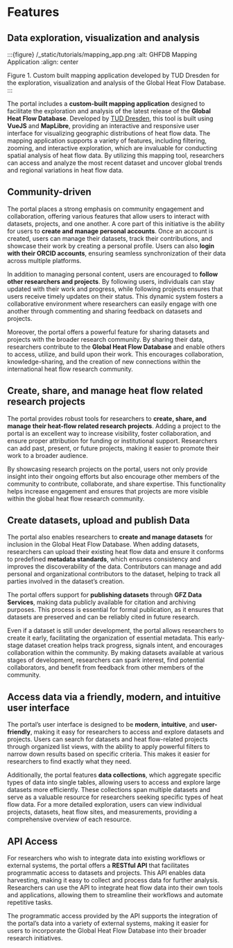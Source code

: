 <!-- > {sub-ref}`wordcount-words` words | {sub-ref}`wordcount-minutes` min read -->
# Features

## Data exploration, visualization and analysis

:::{figure} /_static/tutorials/mapping_app.png
:alt: GHFDB Mapping Application
:align: center

Figure 1. Custom built mapping application developed by TUD Dresden for the exploration, visualization and analysis of the Global Heat Flow Database.
:::

The portal includes a **custom-built mapping application** designed to facilitate the exploration and analysis of the latest release of the **Global Heat Flow Database**. Developed by [TUD Dresden](https://www.tu-dresden.de/), this tool is built using **VueJS** and **MapLibre**, providing an interactive and responsive user interface for visualizing geographic distributions of heat flow data. The mapping application supports a variety of features, including filtering, zooming, and interactive exploration, which are invaluable for conducting spatial analysis of heat flow data. By utilizing this mapping tool, researchers can access and analyze the most recent dataset and uncover global trends and regional variations in heat flow data.

## Community-driven

The portal places a strong emphasis on community engagement and collaboration, offering various features that allow users to interact with datasets, projects, and one another. A core part of this initiative is the ability for users to **create and manage personal accounts**. Once an account is created, users can manage their datasets, track their contributions, and showcase their work by creating a personal profile. Users can also **login with their ORCID accounts**, ensuring seamless synchronization of their data across multiple platforms.

In addition to managing personal content, users are encouraged to **follow other researchers and projects**. By following users, individuals can stay updated with their work and progress, while following projects ensures that users receive timely updates on their status. This dynamic system fosters a collaborative environment where researchers can easily engage with one another through commenting and sharing feedback on datasets and projects.

Moreover, the portal offers a powerful feature for sharing datasets and projects with the broader research community. By sharing their data, researchers contribute to the **Global Heat Flow Database** and enable others to access, utilize, and build upon their work. This encourages collaboration, knowledge-sharing, and the creation of new connections within the international heat flow research community.

## Create, share, and manage heat flow related research projects

The portal provides robust tools for researchers to **create, share, and manage their heat-flow related research projects**. Adding a project to the portal is an excellent way to increase visibility, foster collaboration, and ensure proper attribution for funding or institutional support. Researchers can add past, present, or future projects, making it easier to promote their work to a broader audience.

By showcasing research projects on the portal, users not only provide insight into their ongoing efforts but also encourage other members of the community to contribute, collaborate, and share expertise. This functionality helps increase engagement and ensures that projects are more visible within the global heat flow research community.

## Create datasets, upload and publish Data

The portal also enables researchers to **create and manage datasets** for inclusion in the Global Heat Flow Database. When adding datasets, researchers can upload their existing heat flow data and ensure it conforms to predefined **metadata standards**, which ensures consistency and improves the discoverability of the data. Contributors can manage and add personal and organizational contributors to the dataset, helping to track all parties involved in the dataset’s creation.

The portal offers support for **publishing datasets** through **GFZ Data Services**, making data publicly available for citation and archiving purposes. This process is essential for formal publication, as it ensures that datasets are preserved and can be reliably cited in future research.

Even if a dataset is still under development, the portal allows researchers to create it early, facilitating the organization of essential metadata. This early-stage dataset creation helps track progress, signals intent, and encourages collaboration within the community. By making datasets available at various stages of development, researchers can spark interest, find potential collaborators, and benefit from feedback from other members of the community.

## Access data via a friendly, modern, and intuitive user interface

The portal’s user interface is designed to be **modern**, **intuitive**, and **user-friendly**, making it easy for researchers to access and explore datasets and projects. Users can search for datasets and heat flow-related projects through organized list views, with the ability to apply powerful filters to narrow down results based on specific criteria. This makes it easier for researchers to find exactly what they need.

Additionally, the portal features **data collections**, which aggregate specific types of data into single tables, allowing users to access and explore large datasets more efficiently. These collections span multiple datasets and serve as a valuable resource for researchers seeking specific types of heat flow data. For a more detailed exploration, users can view individual projects, datasets, heat flow sites, and measurements, providing a comprehensive overview of each resource.

## API Access

For researchers who wish to integrate data into existing workflows or external systems, the portal offers a **RESTful API** that facilitates programmatic access to datasets and projects. This API enables data harvesting, making it easy to collect and process data for further analysis. Researchers can use the API to integrate heat flow data into their own tools and applications, allowing them to streamline their workflows and automate repetitive tasks.

The programmatic access provided by the API supports the integration of the portal’s data into a variety of external systems, making it easier for users to incorporate the Global Heat Flow Database into their broader research initiatives.

<!-- ## Key features:

- Data exploration, visualization and analysis via a custom built mapping application
    - Developed by TUD Dresden
    - Built using VueJS and MapLibre
    - Useful for exploring the latest release of the Global Heat Flow Database
- Community engagement and collaboration
    - Create and manage your own personal account
        - Create a personal account to manage your datasets and projects
        - Login with your ORCID account to sync your data
        - Create a personal profile to showcase your work
        - Track your personal contributions
        - Manage your own datasets and projects
        - Share your datasets and heat flow related projects with the community
    - Follow other users and projects
        - Follow other users to stay up to date with their work
        - Follow projects to receive updates on their progress
        - Engage with the community by commenting on datasets and projects
    - Share your datasets and projects with the community
        - Share your datasets and projects with the community to encourage collaboration and knowledge sharing
        - Contribute to the Global Heat Flow Database by sharing your datasets and projects
        - Engage with the community by commenting on datasets and projects
- Create, share and manage your own heat-flow related research projects
    - Adding past, present, or future research projects is a powerful way to engage with the portal’s community. It helps give visibility to your work, encourages collaboration, and ensures proper attribution for funding or institutional support.
- Create datasets, upload and publish data
        - Manage contributors
        - Upload existing heat flow data
        - Data conforms to predefined metadata standards
        - Pubish datasets with support from GFZ Data Services
        - Add personal and organisational contributors
        - Contribute to the GHFDB
        - Even if your dataset is still under development, adding it now helps track progress, signal intent, and foster new collaborations. By creating a dataset early, even without the data itself, you can start organizing the essential metadata in the proper format. This preparation ensures that the dataset is ready for sharing and publication in the future. Additionally, making your dataset available to the community, even in its early stages, can spark interest and potentially lead to new collaborations. Other researchers may recognize areas for synergy, offer insights, or contribute data that complements your work, creating opportunities for networking and joint research efforts.
- Access data via a friendly, modern and intuitive user interface
    - Search for datasets and heat flow related projects via list views
    - Powerful filters for finding exactly what is required
    - Access "data collections"
        - which aggregate specific data types into single tables
        - span multiple datasets
    - View individual projects, datasets, heat flow sites, and measurements in detail
- Access data programmatically via a RESTful API
    - data harvesting
    - programmatic access
    - integration into existing workflows and applications -->
